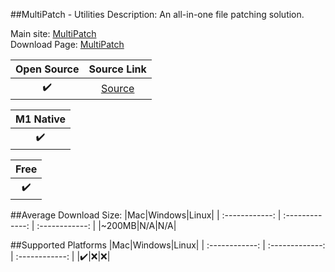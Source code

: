 ##MultiPatch - Utilities
Description: An all-in-one file patching solution.

Main site: [MultiPatch](https://projects.sappharad.com/multipatch/)
<br>Download Page: [MultiPatch](https://projects.sappharad.com/multipatch/)

|Open Source|Source Link|
| :------------: |:------------: |
|✔️|[Source](https://github.com/Sappharad/MultiPatch)|

|M1 Native|
| :------------: |
|✔️|

|Free|
| :------------: |
|✔️|

##Average Download Size: 
|Mac|Windows|Linux|
| :------------: | :-------------: | :------------: |
|~200MB|N/A|N/A|

##Supported Platforms
|Mac|Windows|Linux|
| :------------: | :-------------: | :------------: |
|✔️|❌|❌|


